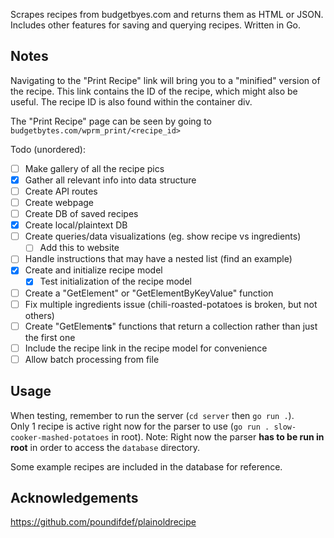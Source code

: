 Scrapes recipes from budgetbyes.com and returns them as HTML or JSON. Includes other features for saving and querying recipes. Written in Go.

## Notes

Navigating to the "Print Recipe" link will bring you to a "minified" version of the recipe. This link contains the ID of the recipe, which might also be useful. The recipe ID is also found within the container div.

The "Print Recipe" page can be seen by going to `budgetbytes.com/wprm_print/<recipe_id>`

Todo (unordered):

-   [ ] Make gallery of all the recipe pics
-   [x] Gather all relevant info into data structure
-   [ ] Create API routes
-   [ ] Create webpage
-   [ ] Create DB of saved recipes
-   [x] Create local/plaintext DB
-   [ ] Create queries/data visualizations (eg. show recipe vs ingredients)
    -   [ ] Add this to website
-   [ ] Handle instructions that may have a nested list (find an example)
-   [x] Create and initialize recipe model
    -   [x] Test initialization of the recipe model
-   [ ] Create a "GetElement" or "GetElementByKeyValue" function
-   [ ] Fix multiple ingredients issue (chili-roasted-potatoes is broken, but not others)
-   [ ] Create "GetElement**s**" functions that return a collection rather than just the first one
-   [ ] Include the recipe link in the recipe model for convenience
-   [ ] Allow batch processing from file

## Usage

When testing, remember to run the server (`cd server` then `go run .`).  
Only 1 recipe is active right now for the parser to use (`go run . slow-cooker-mashed-potatoes` in root).
Note: Right now the parser **has to be run in root** in order to access the `database` directory.

Some example recipes are included in the database for reference.

## Acknowledgements

https://github.com/poundifdef/plainoldrecipe
